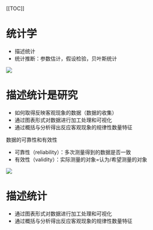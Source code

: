 [[TOC]]

# 统计学
+ 描述统计
+ 统计推断：参数估计，假设检验，贝叶斯统计

![](https://gitee.com/caijingquan/imagebed/raw/master/20210421225520.png)

# 描述统计是研究
+ 如何取得反映客观现象的数据（数据的收集）
+ 通过图表形式对数据进行加工处理和可视化
+ 通过概括与分析得出反应客观现象的规律性数量特征

数据的可靠性和有效性
+ 可靠性（reliability）：多次测量得到的数据是否一致
+ 有效性（validity）：实际测量的对象=认为/希望测量的对象

![](https://gitee.com/caijingquan/imagebed/raw/master/20210421231402.png)

# 描述统计
+ 通过图表形式对数据进行加工处理和可视化
+ 通过概括与分析得出反应客观现象的规律性数量特征

